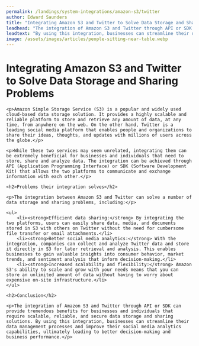 ```yaml
---
permalink: /landings/system-integrations/amazon-s3/twitter
author: Edward Saunders
title: "Integrating Amazon S3 and Twitter to Solve Data Storage and Sharing Problems"
leadhead: "The integration of Amazon S3 and Twitter through API or SDK can provide tremendous benefits for businesses and individuals that require scalable, reliable, and secure data storage and sharing solutions"
leadtext: "By using this integration, businesses can streamline their data management processes and improve their social media analytics capabilities, ultimately leading to better decision-making and business performance."
image: /assets/images/articles/people-sitting-near-table.webp
---
```

<div class="arttext">    <h1>Integrating Amazon S3 and Twitter to Solve Data Storage and Sharing Problems</h1>
    
    <p>Amazon Simple Storage Service (S3) is a popular and widely used cloud-based data storage solution. It provides a highly scalable and reliable platform to store and retrieve any amount of data, at any time, from anywhere on the web. On the other hand, Twitter is a leading social media platform that enables people and organizations to share their ideas, thoughts, and updates with millions of users across the globe.</p>
    
    <p>While these two services may seem unrelated, integrating them can be extremely beneficial for businesses and individuals that need to store, share and analyze data. The integration can be achieved through API (Application Programming Interface) or SDK (Software Development Kit) that allows the two platforms to communicate and exchange information with each other.</p>
    
    <h2>Problems their integration solves</h2>
    
    <p>The integration between Amazon S3 and Twitter can solve a number of data storage and sharing problems, including:</p>
    
    <ul>
        <li><strong>Efficient data sharing:</strong> By integrating the two platforms, users can easily share data, media, and documents stored in S3 with others on Twitter without the need for cumbersome file transfer or email attachments.</li>
        <li><strong>Better social media analytics:</strong> With the integration, companies can collect and analyze Twitter data and store it directly in S3 for later retrieval and analysis. This enables businesses to gain valuable insights into consumer behavior, market trends, and sentiment analysis that inform decision-making.</li>
        <li><strong>Increased scalability and flexibility:</strong> Amazon S3's ability to scale and grow with your needs means that you can store an unlimited amount of data without having to worry about expensive on-site infrastructure.</li>
    </ul>
    
    <h2>Conclusion</h2>
    
    <p>The integration of Amazon S3 and Twitter through API or SDK can provide tremendous benefits for businesses and individuals that require scalable, reliable, and secure data storage and sharing solutions. By using this integration, businesses can streamline their data management processes and improve their social media analytics capabilities, ultimately leading to better decision-making and business performance.</p>
    
</div>